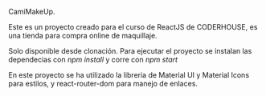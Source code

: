 
CamiMakeUp.

Este es un proyecto creado para el curso de ReactJS de CODERHOUSE, es una tienda para compra online de maquillaje.

Solo disponible desde clonación. Para ejecutar el proyecto se instalan las dependecias con *npm install* y corre con *npm start*

En este proyecto se ha utilizado la libreria de Material UI y Material Icons para estilos, 
y react-router-dom para manejo de enlaces.